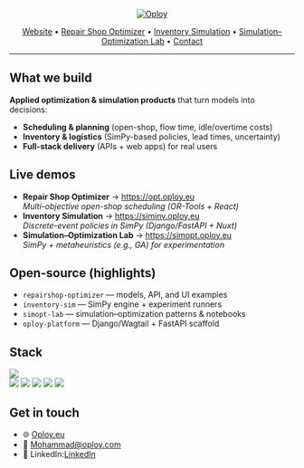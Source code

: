 <!-- Optional: replace with your logo asset -->
<p align="center">
  <a href="https://www.oploy.eu" target="_blank">
    <img src="https://img.shields.io/badge/Oploy-better%20decisions%20through%20optimization%20%26%20AI-6d28d9?style=for-the-badge" alt="Oploy">
  </a>
</p>

<p align="center">
  <a href="https://www.oploy.eu">Website</a> •
  <a href="https://opt.oploy.eu">Repair Shop Optimizer</a> •
  <a href="https://siminv.oploy.eu">Inventory Simulation</a> •
  <a href="https://simopt.oploy.eu">Simulation–Optimization Lab</a> •
  <a href="https://www.oploy.eu/contact/">Contact</a>
</p>

---

## What we build
**Applied optimization & simulation products** that turn models into decisions:
- **Scheduling & planning** (open-shop, flow time, idle/overtime costs)
- **Inventory & logistics** (SimPy-based policies, lead times, uncertainty)
- **Full-stack delivery** (APIs + web apps) for real users

## Live demos
- **Repair Shop Optimizer** → <https://opt.oploy.eu>  
  *Multi-objective open-shop scheduling (OR-Tools + React)*  
- **Inventory Simulation** → <https://siminv.oploy.eu>  
  *Discrete-event policies in SimPy (Django/FastAPI + Nuxt)*  
- **Simulation–Optimization Lab** → <https://simopt.oploy.eu>  
  *SimPy + metaheuristics (e.g., GA) for experimentation*

## Open-source (highlights)
- `repairshop-optimizer` — models, API, and UI examples  
- `inventory-sim` — SimPy engine + experiment runners  
- `simopt-lab` — simulation–optimization patterns & notebooks  
- `oploy-platform` — Django/Wagtail + FastAPI scaffold


## Stack
<p align="left">
  <img src="https://skillicons.dev/icons?i=python,django,fastapi,react,nuxt,vue,postgres,redis,docker,aws,gcp" />
  <br>
  <img src="https://img.shields.io/badge/OR--Tools-Optimization-blue?logo=google" />
  <img src="https://img.shields.io/badge/SimPy-Discrete%20Event-informational" />
  <img src="https://img.shields.io/badge/Stan-Bayesian-red?logo=stan&logoColor=white" />
  <img src="https://img.shields.io/badge/R-Statistical%20Computing-276DC3?logo=r&logoColor=white" />
  <img src="https://img.shields.io/badge/MATLAB-MathWorks-orange?logo=mathworks&logoColor=white" />
</p>

## Get in touch
- 🌐 [Oploy.eu](https://oploy.eu)   
- 📧 [Mohammad@oploy.com](mailto:info@oploy.eu)  
- 💼 LinkedIn:[LinkedIn](https://www.linkedin.com/company/oploy) 
